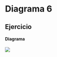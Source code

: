 # Diagrama 6
## Ejercicio
#### Diagrama
![](https://gyazo.com/bd8b4b7a3be074d983d01b5fe5ffaf9c.png)

